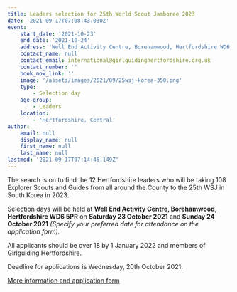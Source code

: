 ```yaml
---
title: Leaders selection for 25th World Scout Jamboree 2023
date: '2021-09-17T07:08:43.030Z'
event:
    start_date: '2021-10-23'
    end_date: '2021-10-24'
    address: 'Well End Activity Centre, Borehamwood, Hertfordshire WD6 5PR'
    contact_name: null
    contact_email: international@girlguidinghertfordshire.org.uk
    contact_number: ''
    book_now_link: ''
    image: '/assets/images/2021/09/25wsj-korea-350.png'
    type:
        - Selection day
    age-group:
        - Leaders
    location:
        - 'Hertfordshire, Central'
author:
    email: null
    display_name: null
    first_name: null
    last_name: null
lastmod: '2021-09-17T07:14:45.149Z'
---
```


The search is on to find the 12 Hertfordshire leaders who will be taking 108 Explorer Scouts and Guides from all around the County to the 25th WSJ in South Korea in 2023.


Selection days will be held at **Well End Activity Centre, Borehamwood, Hertfordshire WD6 5PR** on **Saturday 23 October 2021** and **Sunday 24 October 2021** _(Specify your preferred date for attendance on the application form)._ 

All applicants should be over 18 by 1 January 2022 and members of Girlguiding Hertfordshire. 


Deadline for applications is Wednesday, 20th October 2021.

<a href="https://sicu.campaign-view.eu/ua/viewinbrowser?od=3z76d49db3af5d8c54ff845b7f27c0ec09&rd=1d06e3c33d6fa9d&sd=1d06e3c33d6ed3f&n=11699e4c0a9be3a&mrd=1d06e3c33d6ed2d&m=1" target="_blank" class="btn-gg"><i class="fa fa-external-link"></i>More information and application form</a>
